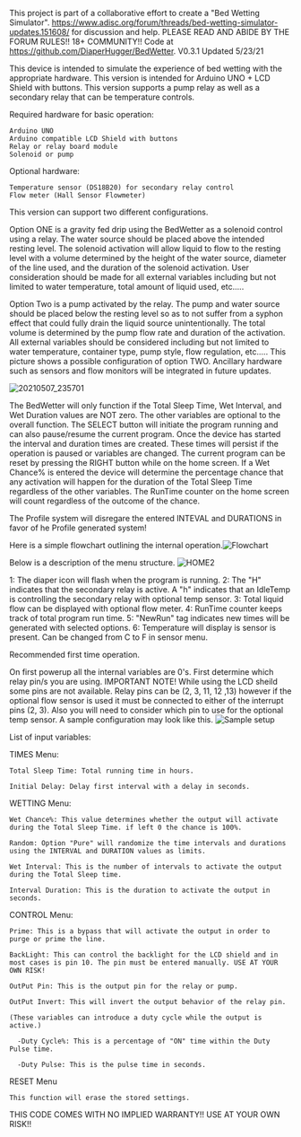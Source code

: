 This project is part of a collaborative effort to create a "Bed Wetting Simulator". https://www.adisc.org/forum/threads/bed-wetting-simulator-updates.151608/ for discussion and help. PLEASE READ AND ABIDE BY THE FORUM RULES!! 18+ COMMUNITY!! Code at https://github.com/DiaperHugger/BedWetter. V0.3.1 Updated 5/23/21


This device is intended to simulate the experience of bed wetting with the appropriate hardware. This version is intended for Arduino UNO + LCD Shield with buttons. This version supports a pump relay as well as a secondary relay that can be temperature controls. 

Required hardware for basic operation:

    Arduino UNO
    Arduino compatible LCD Shield with buttons
    Relay or relay board module
    Solenoid or pump
    
Optional hardware:

    Temperature sensor (DS18B20) for secondary relay control
    Flow meter (Hall Sensor Flowmeter)

This version can support two different configurations. 

Option ONE is a gravity fed drip using the BedWetter as a solenoid control using a relay. The water source should be placed above the intended resting level. The solenoid activation will allow liquid to flow to the resting level with a volume determined by the height of the water source, diameter of the line used, and the duration of the solenoid activation. User consideration should be made for all external variables including but not limited to water temperature, total amount of liquid used, etc.....

Option Two is a pump activated by the relay. The pump and water source should be placed below the resting level so as to not suffer from a syphon effect that could fully drain the liquid source unintentionally. The total volume is determined by the pump flow rate and duration of the activation. All external variables should be considered including but not limited to water temperature, container type, pump style, flow regulation, etc..... This picture shows a possible configuration of option TWO. Ancillary hardware such as sensors and flow monitors will be integrated in future updates. 

![20210507_235701](https://user-images.githubusercontent.com/83486730/117649057-ea7e4100-b143-11eb-8497-7afaa3d84afc.jpg)


The BedWetter will only function if the Total Sleep Time, Wet Interval, and Wet Duration values are NOT zero. The other variables are optional to the overall function. The SELECT button will initiate the program running and can also pause/resume the current program. Once the device has started the interval and duration times are created. These times will persist if the operation is paused or variables are changed. The current program can be reset by pressing the RIGHT button while on the home screen. If a Wet Chance% is entered the device will determine the percentage chance that any activation will happen for the duration of the Total Sleep Time regardless of the other variables. The RunTime counter on the home screen will count regardless of the outcome of the chance. 

The Profile system will disregare the entered INTEVAL and DURATIONS in favor of he Profile generated system!

Here is a simple flowchart outlining the internal operation.![Flowchart](https://user-images.githubusercontent.com/83486730/119256225-87919e80-bb74-11eb-8c93-9af4e81c8558.jpg)

Below is a description of the menu structure.
![HOME2](https://user-images.githubusercontent.com/83486730/119256295-df300a00-bb74-11eb-997e-3662c2adf5fe.jpg)

1: The diaper icon will flash when the program is running.
2: The "H" indicates that the secondary relay is active. A "h" indicates that an IdleTemp is controlling the secondary relay with optional temp sensor.
3: Total liquid flow can be displayed with optional flow meter.
4: RunTime counter keeps track of total program run time. 
5: "NewRun" tag indicates new times will be generated with selected options.
6: Temperature will display is sensor is present. Can be changed from C to F in sensor menu.

Recommended first time operation.

On first powerup all the internal variables are 0's. First determine which relay pin/s you are using. IMPORTANT NOTE! While using the LCD sheild some pins are not available. Relay pins can be (2, 3, 11, 12 ,13) however if the optional flow sensor is used it must be connected to either of the interrupt pins (2, 3). Also you will need to consider which pin to use for the optional temp sensor. A sample configuration may look like this.
![Sample setup](https://user-images.githubusercontent.com/83486730/119257420-13f29000-bb7a-11eb-9127-8d80300957a5.jpg)






List of input variables: 

  TIMES Menu:

    Total Sleep Time: Total running time in hours.

    Initial Delay: Delay first interval with a delay in seconds.

  WETTING Menu:

    Wet Chance%: This value determines whether the output will activate during the Total Sleep Time. if left 0 the chance is 100%.

    Random: Option "Pure" will randomize the time intervals and durations using the INTERVAL and DURATION values as limits.

    Wet Interval: This is the number of intervals to activate the output during the Total Sleep time.

    Interval Duration: This is the duration to activate the output in seconds.

  CONTROL Menu:

    Prime: This is a bypass that will activate the output in order to purge or prime the line.

    BackLight: This can control the backlight for the LCD shield and in most cases is pin 10. The pin must be entered manually. USE AT YOUR OWN RISK!

    OutPut Pin: This is the output pin for the relay or pump.
    
    OutPut Invert: This will invert the output behavior of the relay pin.

    (These variables can introduce a duty cycle while the output is active.)

      -Duty Cycle%: This is a percentage of "ON" time within the Duty Pulse time. 

      -Duty Pulse: This is the pulse time in seconds.

   RESET Menu

    This function will erase the stored settings.



THIS CODE COMES WITH NO IMPLIED WARRANTY!! USE AT YOUR OWN RISK!!
